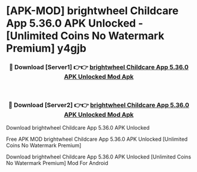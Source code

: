 # [APK-MOD] brightwheel  Childcare App 5.36.0 APK Unlocked - [Unlimited Coins No Watermark Premium] y4gjb



<div align="center">
<h3>🔴 Download [Server1] 👉👉 <a href="https://momento.my/?title=brightwheel__Childcare_App_5.36.0_APK_Unlocked">brightwheel  Childcare App 5.36.0 APK Unlocked Mod Apk</a></h3><br>

<h3>🔴 Download [Server2] 👉👉 <a href="https://momento.my/?title=brightwheel__Childcare_App_5.36.0_APK_Unlocked">brightwheel  Childcare App 5.36.0 APK Unlocked Mod Apk</a></h3>
</div>



Download brightwheel  Childcare App 5.36.0 APK Unlocked 

Free APK MOD brightwheel  Childcare App 5.36.0 APK Unlocked [Unlimited Coins No Watermark Premium]

Download brightwheel  Childcare App 5.36.0 APK Unlocked [Unlimited Coins No Watermark Premium] Mod For Android

